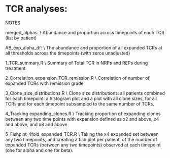# TCR analyses: 

NOTES

merged_alphas: \ 
Abundance and proportion across timepoints of each TCR (list by patient)

AB_exp_alpha_df: \ 
The abundance and proportion of all expanded TCRs at all thresholds across the timepoints (with zeros unadjusted)



1_TCR_summary.R \ 
Summary of Total TCR in NRPs and REPs during treatment

2_Correlation_expansion_TCR_remission.R \ 
Correlation of number of expanded TCRs with remission grade

3_Clone_size_distributions.R \ 
Clone size distributions: all patients combined for each timepoint: a histogram plot and a plot with all clone sizes, for all TCRs and for each timepoint subsampled to the same number of TCRs.

4_Tracking expanding_clones.R \ 
Tracking proportion of expanding clones between any two time points with expansion defined as x2 and above, x4 and above, and x8 and above

5_Fishplot_4fold_expanded_TCR.R \ 
Taking the x4 expanded set between any two timepoints, and creating a fish plot per patient, of the number of expanded TCRs (between any two timepoints) observed at each timepoint (one for alpha and one for beta).
